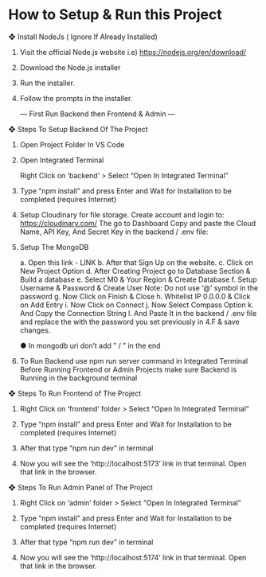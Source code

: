 # How to Setup & Run this Project

❖ Install NodeJs ( Ignore If Already Installed)

1. Visit the official Node.js website i.e) https://nodejs.org/en/download/

2. Download the Node.js installer

3. Run the installer.

4. Follow the prompts in the installer.

    — First Run Backend then Frontend & Admin —

❖ Steps To Setup Backend Of The Project

1. Open Project Folder In VS Code

2. Open Integrated Terminal

    Right Click on ‘backend’ > Select “Open In Integrated Terminal”

3. Type “npm install” and press Enter and Wait for Installation to be completed
(requires Internet)

4. Setup Cloudinary for file storage.
Create account and login to: https://cloudinary.com/
The go to Dashboard
Copy and paste the Cloud Name, API Key, And Secret Key in the
backend / .env file:

5. Setup The MongoDB

    a. Open this link - LINK
    b. After that Sign Up on the website.
    c. Click on New Project Option
    d. After Creating Project go to Database Section & Build a database
    e. Select M0 & Your Region & Create Database
    f. Setup Username & Password & Create User
        Note: Do not use ‘@’ symbol in the password
    g. Now Click on Finish & Close
    h. Whitelist IP 0.0.0.0 & Click on Add Entry
    i. Now Click on Connect
    j. Now Select Compass Option
    k. And Copy the Connection String
    l. And Paste It in the backend / .env file and replace the <password> with
    the password you set previously in 4.F & save changes.

    ● In mongodb uri don’t add ” / ” in the end

6. To Run Backend use npm run server command in Integrated Terminal
     Before Running Frontend or Admin Projects make sure Backend is Running in the background terminal

❖ Steps To Run Frontend of The Project

1. Right Click on ‘frontend’ folder > Select “Open In Integrated Terminal”

2. Type “npm install” and press Enter and Wait for Installation to be completed
(requires Internet)

3. After that type “npm run dev” in terminal

4. Now you will see the ‘http://localhost:5173’ link in that terminal. Open that link
in the browser.

❖ Steps To Run Admin Panel of The Project

1. Right Click on ‘admin’ folder > Select “Open In Integrated Terminal”

2. Type “npm install” and press Enter and Wait for Installation to be
completed (requires Internet)

3. After that type “npm run dev” in terminal

4. Now you will see the ‘http://localhost:5174’ link in that terminal. Open
that link in the browser.

